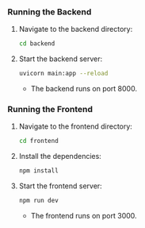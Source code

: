 ### Running the Backend

1. Navigate to the backend directory:
    ```sh
    cd backend
    ```
2. Start the backend server:
    ```sh
    uvicorn main:app --reload
    ```
    - The backend runs on port 8000.

### Running the Frontend

1. Navigate to the frontend directory:
    ```sh
    cd frontend
    ```
2. Install the dependencies:
    ```sh
    npm install
    ```
3. Start the frontend server:
    ```sh
    npm run dev
    ```
    - The frontend runs on port 3000.